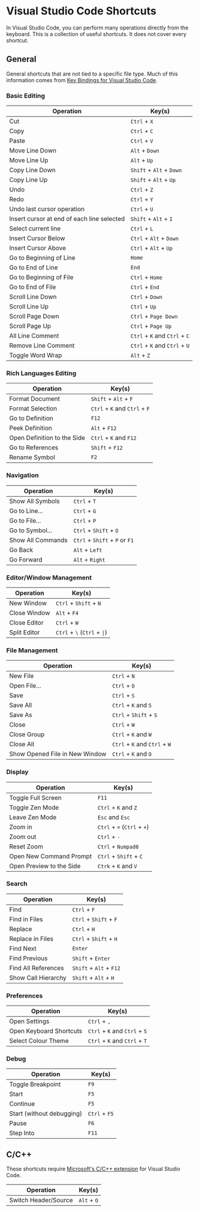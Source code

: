 # Visual Studio Code Shortcuts

In Visual Studio Code, you can perform many operations directly from the keyboard. This is a collection of useful shortcuts. It does not cover every shortcut.

## General

General shortcuts that are not tied to a specific file type. Much of this information comes from [Key Bindings for Visual Studio Code](https://code.visualstudio.com/docs/getstarted/keybindings).

### Basic Editing

| Operation                                  | Key(s)                        |
| ------------------------------------------ | ----------------------------- |
| Cut                                        | `Ctrl` + `X`                  |
| Copy                                       | `Ctrl` + `C`                  |
| Paste                                      | `Ctrl` + `V`                  |
| Move Line Down                             | `Alt` + `Down`                |
| Move Line Up                               | `Alt` + `Up`                  |
| Copy Line Down                             | `Shift` + `Alt` + `Down`      |
| Copy Line Up                               | `Shift` + `Alt` + `Up`        |
| Undo                                       | `Ctrl` + `Z`                  |
| Redo                                       | `Ctrl` + `Y`                  |
| Undo last cursor operation                 | `Ctrl` + `U`                  |
| Insert cursor at end of each line selected | `Shift` + `Alt` + `I`         |
| Select current line                        | `Ctrl` + `L`                  |
| Insert Cursor Below                        | `Ctrl` + `Alt` + `Down`       |
| Insert Cursor Above                        | `Ctrl` + `Alt` + `Up`         |
| Go to Beginning of Line                    | `Home`                        |
| Go to End of Line                          | `End`                         |
| Go to Beginning of File                    | `Ctrl` + `Home`               |
| Go to End of File                          | `Ctrl` + `End`                |
| Scroll Line Down                           | `Ctrl` + `Down`               |
| Scroll Line Up                             | `Ctrl` + `Up`                 |
| Scroll Page Down                           | `Ctrl` + `Page Down`          |
| Scroll Page Up                             | `Ctrl` + `Page Up`            |
| All Line Comment                           | `Ctrl` + `K` and `Ctrl` + `C` |
| Remove Line Comment                        | `Ctrl` + `K` and `Ctrl` + `U` |
| Toggle Word Wrap                           | `Alt` + `Z`                   |

### Rich Languages Editing

| Operation                   | Key(s)                        |
| --------------------------- | ----------------------------- |
| Format Document             | `Shift` + `Alt` + `F`         |
| Format Selection            | `Ctrl` + `K` and `Ctrl` + `F` |
| Go to Definition            | `F12`                         |
| Peek Definition             | `Alt` + `F12`                 |
| Open Definition to the Side | `Ctrl` + `K` and `F12`        |
| Go to References            | `Shift` + `F12`               |
| Rename Symbol               | `F2`                          |

### Navigation

| Operation         | Key(s)                         |
| ----------------- | ------------------------------ |
| Show All Symbols  | `Ctrl` + `T`                   |
| Go to Line...     | `Ctrl` + `G`                   |
| Go to File...     | `Ctrl` + `P`                   |
| Go to Symbol...   | `Ctrl` + `Shift` + `O`         |
| Show All Commands | `Ctrl` + `Shift` + `P` or `F1` |
| Go Back           | `Alt` + `Left`                 |
| Go Forward        | `Alt` + `Right`                |

### Editor/Window Management

| Operation    | Key(s)                       |
| ------------ | ---------------------------- |
| New Window   | `Ctrl` + `Shift` + `N`       |
| Close Window | `Alt` + `F4`                 |
| Close Editor | `Ctrl` + `W`                 |
| Split Editor | `Ctrl` + `\` (`Ctrl` + `\|`) |

### File Management

| Operation                      | Key(s)                        |
| ------------------------------ | ----------------------------- |
| New File                       | `Ctrl` + `N`                  |
| Open File...                   | `Ctrl` + `O`                  |
| Save                           | `Ctrl` + `S`                  |
| Save All                       | `Ctrl` + `K` and `S`          |
| Save As                        | `Ctrl` + `Shift` + `S`        |
| Close                          | `Ctrl` + `W`                  |
| Close Group                    | `Ctrl` + `K` and `W`          |
| Close All                      | `Ctrl` + `K` and `Ctrl` + `W` |
| Show Opened File in New Window | `Ctrl` + `K` and `O`          |

### Display

| Operation                | Key(s)                      |
| ------------------------ | --------------------------- |
| Toggle Full Screen       | `F11`                       |
| Toggle Zen Mode          | `Ctrl` + `K` and `Z`        |
| Leave Zen Mode           | `Esc` and `Esc`             |
| Zoom in                  | `Ctrl` + `=` (`Ctrl` + `+`) |
| Zoom out                 | `Ctrl` + `-`                |
| Reset Zoom               | `Ctrl` + `Numpad0`          |
| Open New Command Prompt  | `Ctrl` + `Shift` + `C`      |
| Open Preview to the Side | `Ctrk` + `K` and `V`        |

### Search

| Operation           | Key(s)                  |
| ------------------- | ----------------------- |
| Find                | `Ctrl` + `F`            |
| Find in Files       | `Ctrl` + `Shift` + `F`  |
| Replace             | `Ctrl` + `H`            |
| Replace in Files    | `Ctrl` + `Shift` + `H`  |
| Find Next           | `Enter`                 |
| Find Previous       | `Shift` + `Enter`       |
| Find All References | `Shift` + `Alt` + `F12` |
| Show Call Hierarchy | `Shift` + `Alt` + `H`   |

### Preferences

| Operation               | Key(s)                        |
| ----------------------- | ----------------------------- |
| Open Settings           | `Ctrl` + `,`                  |
| Open Keyboard Shortcuts | `Ctrl` + `K` and `Ctrl` + `S` |
| Select Colour Theme     | `Ctrl` + `K` and `Ctrl` + `T` |

### Debug

| Operation                 | Key(s)        |
| ------------------------- | ------------- |
| Toggle Breakpoint         | `F9`          |
| Start                     | `F5`          |
| Continue                  | `F5`          |
| Start (without debugging) | `Ctrl` + `F5` |
| Pause                     | `F6`          |
| Step Into                 | `F11`         |

## C/C++

These shortcuts require [Microsoft's C/C++ extension](https://github.com/Microsoft/vscode-cpptools) for Visual Studio Code.

| Operation            | Key(s)      |
| -------------------- | ----------- |
| Switch Header/Source | `Alt` + `O` |
